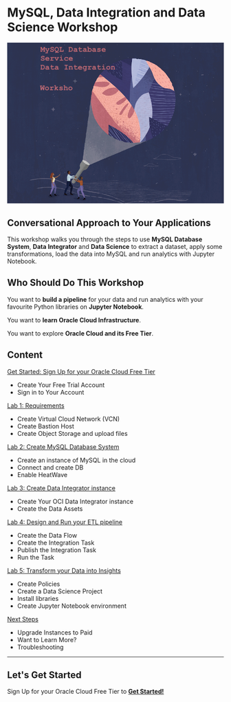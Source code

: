 # MySQL, Data Integration and Data Science Workshop

![Oracle Workshop](./images/banner.png)

## Conversational Approach to Your Applications

This workshop walks you through the steps to use **MySQL Database System**, **Data Integrator** and **Data Science** to extract a dataset, apply some transformations, load the data into MySQL and run analytics with Jupyter Notebook.

## Who Should Do This Workshop

You want to **build a pipeline** for your data and run analytics with your favourite Python libraries on **Jupyter Notebook**.

You want to **learn Oracle Cloud Infrastructure**.

You want to explore **Oracle Cloud and its Free Tier**.

## Content

[Get Started: Sign Up for your Oracle Cloud Free Tier](lab0/README.md)

- Create Your Free Trial Account
- Sign in to Your Account

[Lab 1: Requirements](lab1/README.md)

- Create Virtual Cloud Network (VCN)
- Create Bastion Host
- Create Object Storage and upload files

[Lab 2: Create MySQL Database System](lab2/README.md)

- Create an instance of MySQL in the cloud
- Connect and create DB
- Enable HeatWave

[Lab 3: Create Data Integrator instance](lab3/README.md)

- Create Your OCI Data Integrator instance
- Create the Data Assets

[Lab 4: Design and Run your ETL pipeline](lab4/README.md)

- Create the Data Flow
- Create the Integration Task
- Publish the Integration Task
- Run the Task

[Lab 5: Transform your Data into Insights](lab5/README.md)

- Create Policies
- Create a Data Science Project
- Install libraries
- Create Jupyter Notebook environment

[Next Steps](next/README.md)

- Upgrade Instances to Paid
- Want to Learn More?
- Troubleshooting

---

## Let's Get Started

Sign Up for your Oracle Cloud Free Tier to [**Get Started!**](./lab0/README.md)